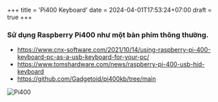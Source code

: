 +++
title = 'Pi400 Keyboard'
date = 2024-04-01T17:53:24+07:00
draft = true
+++

### Sử dụng Raspberry Pi400 như một bàn phím thông thường.
- https://www.cnx-software.com/2021/10/14/using-raspberry-pi-400-keyboard-pc-as-a-usb-keyboard-for-your-pc/
- https://www.tomshardware.com/news/raspberry-pi-400-usb-hid-keyboard
- https://github.com/Gadgetoid/pi400kb/tree/main

![Pi400](https://www.cytron.io/image/landing/RPI%20400/photo_2020-10-31_11-28-37.jpg)



